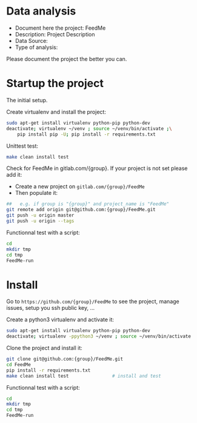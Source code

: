 # Data analysis
- Document here the project: FeedMe
- Description: Project Description
- Data Source:
- Type of analysis:

Please document the project the better you can.

# Startup the project

The initial setup.

Create virtualenv and install the project:
```bash
sudo apt-get install virtualenv python-pip python-dev
deactivate; virtualenv ~/venv ; source ~/venv/bin/activate ;\
    pip install pip -U; pip install -r requirements.txt
```

Unittest test:
```bash
make clean install test
```

Check for FeedMe in gitlab.com/{group}.
If your project is not set please add it:

- Create a new project on `gitlab.com/{group}/FeedMe`
- Then populate it:

```bash
##   e.g. if group is "{group}" and project_name is "FeedMe"
git remote add origin git@github.com:{group}/FeedMe.git
git push -u origin master
git push -u origin --tags
```

Functionnal test with a script:

```bash
cd
mkdir tmp
cd tmp
FeedMe-run
```

# Install

Go to `https://github.com/{group}/FeedMe` to see the project, manage issues,
setup you ssh public key, ...

Create a python3 virtualenv and activate it:

```bash
sudo apt-get install virtualenv python-pip python-dev
deactivate; virtualenv -ppython3 ~/venv ; source ~/venv/bin/activate
```

Clone the project and install it:

```bash
git clone git@github.com:{group}/FeedMe.git
cd FeedMe
pip install -r requirements.txt
make clean install test                # install and test
```
Functionnal test with a script:

```bash
cd
mkdir tmp
cd tmp
FeedMe-run
```
